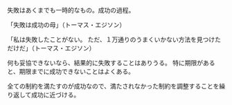 失敗はあくまでも一時的なもの。成功の過程。

「失敗は成功の母」（トーマス・エジソン）

「私は失敗したことがない。 ただ、１万通りのうまくいかない方法を見つけただけだ」（トーマス・エジソン）

何も妥協できないなら、結果的に失敗することはありうる。
特に期限があると、期限までに成功できないことはよくある。

全ての制約を満たすのが成功なので、満たされなかった制約を調整することを繰り返して成功に近づける。
